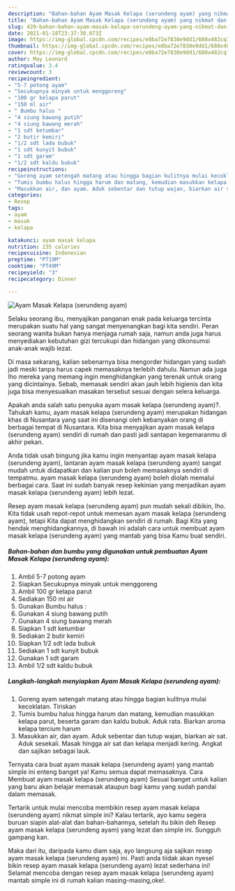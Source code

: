 ```yaml
---
description: "Bahan-bahan Ayam Masak Kelapa (serundeng ayam) yang nikmat dan Mudah Dibuat"
title: "Bahan-bahan Ayam Masak Kelapa (serundeng ayam) yang nikmat dan Mudah Dibuat"
slug: 429-bahan-bahan-ayam-masak-kelapa-serundeng-ayam-yang-nikmat-dan-mudah-dibuat
date: 2021-01-18T23:37:30.073Z
image: https://img-global.cpcdn.com/recipes/e8ba72e7830e9dd1/680x482cq70/ayam-masak-kelapa-serundeng-ayam-foto-resep-utama.jpg
thumbnail: https://img-global.cpcdn.com/recipes/e8ba72e7830e9dd1/680x482cq70/ayam-masak-kelapa-serundeng-ayam-foto-resep-utama.jpg
cover: https://img-global.cpcdn.com/recipes/e8ba72e7830e9dd1/680x482cq70/ayam-masak-kelapa-serundeng-ayam-foto-resep-utama.jpg
author: May Leonard
ratingvalue: 3.4
reviewcount: 3
recipeingredient:
- "5-7 potong ayam"
- "Secukupnya minyak untuk menggoreng"
- "100 gr kelapa parut"
- "150 ml air"
- " Bumbu halus "
- "4 siung bawang putih"
- "4 siung bawang merah"
- "1 sdt ketumbar"
- "2 butir kemiri"
- "1/2 sdt lada bubuk"
- "1 sdt kunyit bubuk"
- "1 sdt garam"
- "1/2 sdt kaldu bubuk"
recipeinstructions:
- "Goreng ayam setengah matang atau hingga bagian kulitnya mulai kecoklatan. Tiriskan"
- "Tumis bumbu halus hingga harum dan matang, kemudian masukkan kelapa parut, beserta garam dan kaldu bubuk. Aduk rata. Biarkan aroma kelapa tercium harum"
- "Masukkan air, dan ayam. Aduk sebentar dan tutup wajan, biarkan air sat. Aduk sesekali. Masak hingga air sat dan kelapa menjadi kering. Angkat dan sajikan sebagai lauk."
categories:
- Resep
tags:
- ayam
- masak
- kelapa

katakunci: ayam masak kelapa 
nutrition: 235 calories
recipecuisine: Indonesian
preptime: "PT19M"
cooktime: "PT49M"
recipeyield: "3"
recipecategory: Dinner

---
```



![Ayam Masak Kelapa (serundeng ayam)](https://img-global.cpcdn.com/recipes/e8ba72e7830e9dd1/680x482cq70/ayam-masak-kelapa-serundeng-ayam-foto-resep-utama.jpg)

Selaku seorang ibu, menyajikan panganan enak pada keluarga tercinta merupakan suatu hal yang sangat menyenangkan bagi kita sendiri. Peran seorang  wanita bukan hanya menjaga rumah saja, namun anda juga harus menyediakan kebutuhan gizi tercukupi dan hidangan yang dikonsumsi anak-anak wajib lezat.

Di masa  sekarang, kalian sebenarnya bisa mengorder hidangan yang sudah jadi meski tanpa harus capek memasaknya terlebih dahulu. Namun ada juga lho mereka yang memang ingin menghidangkan yang terenak untuk orang yang dicintainya. Sebab, memasak sendiri akan jauh lebih higienis dan kita juga bisa menyesuaikan masakan tersebut sesuai dengan selera keluarga. 



Apakah anda salah satu penyuka ayam masak kelapa (serundeng ayam)?. Tahukah kamu, ayam masak kelapa (serundeng ayam) merupakan hidangan khas di Nusantara yang saat ini disenangi oleh kebanyakan orang di berbagai tempat di Nusantara. Kita bisa menyajikan ayam masak kelapa (serundeng ayam) sendiri di rumah dan pasti jadi santapan kegemaranmu di akhir pekan.

Anda tidak usah bingung jika kamu ingin menyantap ayam masak kelapa (serundeng ayam), lantaran ayam masak kelapa (serundeng ayam) sangat mudah untuk didapatkan dan kalian pun boleh memasaknya sendiri di tempatmu. ayam masak kelapa (serundeng ayam) boleh diolah memalui berbagai cara. Saat ini sudah banyak resep kekinian yang menjadikan ayam masak kelapa (serundeng ayam) lebih lezat.

Resep ayam masak kelapa (serundeng ayam) pun mudah sekali dibikin, lho. Kita tidak usah repot-repot untuk memesan ayam masak kelapa (serundeng ayam), tetapi Kita dapat menghidangkan sendiri di rumah. Bagi Kita yang hendak menghidangkannya, di bawah ini adalah cara untuk membuat ayam masak kelapa (serundeng ayam) yang mantab yang bisa Kamu buat sendiri.

<!--inarticleads1-->

##### Bahan-bahan dan bumbu yang digunakan untuk pembuatan Ayam Masak Kelapa (serundeng ayam):

1. Ambil 5-7 potong ayam
1. Siapkan Secukupnya minyak untuk menggoreng
1. Ambil 100 gr kelapa parut
1. Sediakan 150 ml air
1. Gunakan  Bumbu halus :
1. Gunakan 4 siung bawang putih
1. Gunakan 4 siung bawang merah
1. Siapkan 1 sdt ketumbar
1. Sediakan 2 butir kemiri
1. Siapkan 1/2 sdt lada bubuk
1. Sediakan 1 sdt kunyit bubuk
1. Gunakan 1 sdt garam
1. Ambil 1/2 sdt kaldu bubuk




<!--inarticleads2-->

##### Langkah-langkah menyiapkan Ayam Masak Kelapa (serundeng ayam):

1. Goreng ayam setengah matang atau hingga bagian kulitnya mulai kecoklatan. Tiriskan
1. Tumis bumbu halus hingga harum dan matang, kemudian masukkan kelapa parut, beserta garam dan kaldu bubuk. Aduk rata. Biarkan aroma kelapa tercium harum
1. Masukkan air, dan ayam. Aduk sebentar dan tutup wajan, biarkan air sat. Aduk sesekali. Masak hingga air sat dan kelapa menjadi kering. Angkat dan sajikan sebagai lauk.




Ternyata cara buat ayam masak kelapa (serundeng ayam) yang mantab simple ini enteng banget ya! Kamu semua dapat memasaknya. Cara Membuat ayam masak kelapa (serundeng ayam) Sesuai banget untuk kalian yang baru akan belajar memasak ataupun bagi kamu yang sudah pandai dalam memasak.

Tertarik untuk mulai mencoba membikin resep ayam masak kelapa (serundeng ayam) nikmat simple ini? Kalau tertarik, ayo kamu segera buruan siapin alat-alat dan bahan-bahannya, setelah itu bikin deh Resep ayam masak kelapa (serundeng ayam) yang lezat dan simple ini. Sungguh gampang kan. 

Maka dari itu, daripada kamu diam saja, ayo langsung aja sajikan resep ayam masak kelapa (serundeng ayam) ini. Pasti anda tiidak akan nyesel bikin resep ayam masak kelapa (serundeng ayam) lezat sederhana ini! Selamat mencoba dengan resep ayam masak kelapa (serundeng ayam) mantab simple ini di rumah kalian masing-masing,oke!.

